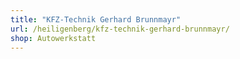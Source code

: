 ```yaml
---
title: "KFZ-Technik Gerhard Brunnmayr"
url: /heiligenberg/kfz-technik-gerhard-brunnmayr/
shop: Autowerkstatt
---
```

